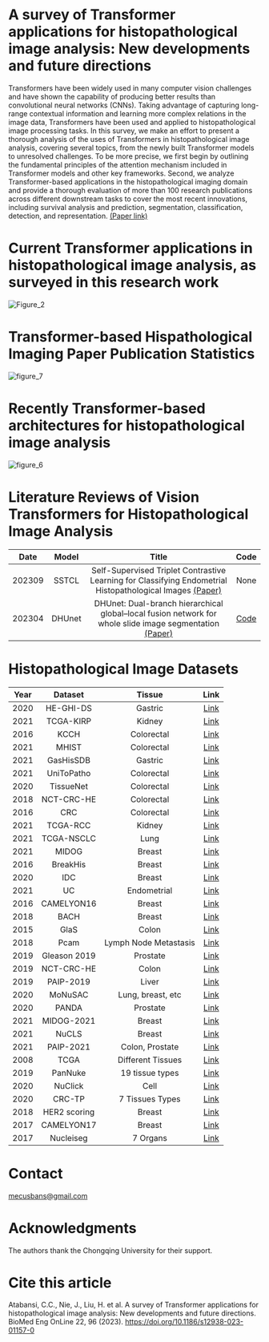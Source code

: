 # A survey of Transformer applications for histopathological image analysis: New developments and future directions

Transformers have been widely used in many computer vision challenges and have shown the capability of producing better results than convolutional neural networks (CNNs). Taking advantage of capturing long-range contextual information and learning more complex relations in the image data, Transformers have been used and applied to histopathological image processing tasks. In this survey, we make an effort to present a thorough analysis of the uses of Transformers in histopathological image analysis, covering several topics, from the newly built Transformer models to unresolved challenges. To be more precise, we first begin by outlining the fundamental principles of the attention mechanism included in Transformer models and other key frameworks. Second, we analyze Transformer-based applications in the histopathological imaging domain and provide a thorough evaluation of more than 100 research publications across different downstream tasks to cover the most recent innovations, including survival analysis and prediction, segmentation, classification, detection, and representation. [(Paper link)](https://doi.org/10.1186/s12938-023-01157-0)

# Current Transformer applications in histopathological image analysis, as surveyed in this research work

![Figure_2](https://github.com/S-domain/Survey-Paper/assets/104261511/89b626c9-cd2f-450f-b34b-03f862e03736)

# Transformer-based Hispathological Imaging Paper Publication Statistics
![figure_7](https://github.com/S-domain/Survey-Paper/assets/104261511/e9dfee3a-cc68-4cb8-aa4e-1b9ce79f0728)

# Recently Transformer-based architectures for histopathological image analysis
![figure_6](https://github.com/S-domain/Survey-Paper/assets/104261511/c8d9d41a-6d62-4b7f-a355-a670a68bbfce)

# Literature Reviews of Vision Transformers for Histopathological Image Analysis 

| Date    | Model     |Title                                                                                                                                                      | Code |
| :---:   | :---:     | :---:                                                                                                                                                     | :---:|
| 202309  | SSTCL    | Self-Supervised Triplet Contrastive Learning for Classifying Endometrial Histopathological Images [(Paper)](https://ieeexplore.ieee.org/document/10247346) | None |
| 202304 | DHUnet    | DHUnet: Dual-branch hierarchical global–local fusion network for whole slide image segmentation [(Paper)](https://doi.org/10.1016/j.bspc.2023.104976)      | [Code](https://github.com/pengsl-lab/DHUnet)|


# Histopathological Image Datasets

| Year    | Dataset     | Tissue                                                                                                                                                   | Link|
| :---:   | :---:     | :---:                                                                                                                                                     | :---:|
| 2020  | HE-GHI-DS   | Gastric | [Link](https://data.mendeley.com/datasets/thgf23xgy7/2) |  
| 2021  | TCGA-KIRP  | Kidney| [Link](https://dataset.chenli.group/) |
| 2016 | KCCH  | Colorectal | [Link](https://zenodo.org/record/53169#.Y7Gf4hpfiUk) |
| 2021  | MHIST | Colorectal | [Link](https://bmirds.github.io/MHIST/) |
| 2021  | GasHisSDB | Gastric | [Link](https://gitee.com/neuhwm/GasHisSDB) |
| 2021  | UniToPatho | Colorectal | [Link](https://ieee-dataport.org/open-access/unitopatho) |
| 2020  | TissueNet | Colorectal | [Link](https://www.drivendata.org/competitions/67/competition-cervical-biopsy/page/254/) |
| 2018  | NCT-CRC-HE| Colorectal | [Link](https://zenodo.org/record/1214456#.Y7JSaRpfiU) |
| 2016  | CRC| Colorectal | [Link](https://zenodo.org/record/53169#.Y-K8ABpfiUm) |
| 2021  | TCGA-RCC | Kidney | [Link](https://gdc.cancer.gov/) |
| 2021  | TCGA-NSCLC | Lung | [Link](https://gdc.cancer.gov/) |
| 2021  | MIDOG | Breast | [Link](https://zenodo.org/record/4643381#.Y7MWzhpfiUk) |
| 2016  | BreakHis | Breast | [Link](https://web.inf.ufpr.br/vri/databases/breast-cancer-histopathological-database-breakhis/) |
| 2020  | IDC | Breast | [Link](https://data.mendeley.com/datasets/w7jjcx7gj6/1) |
| 2021  | UC | Endometrial | [Link](https://figshare.com/articles/dataset/A_histopathological_image_dataset_for_endometrial_disease_diagnosis/7306361/2) |
| 2016  | CAMELYON16 | Breast | [Link](https://camelyon16.grand-challenge.org/Home/) |
| 2018  | BACH | Breast | [Link](https://iciar2018-challenge.grand-challenge.org/Home/) |
| 2015  | GlaS | Colon | [Link](https://warwick.ac.uk/fac/cross_fac/tia/data/glascontest) |
| 2018  | Pcam | Lymph Node Metastasis | [Link](https://github.com/basveeling/pcam) |
| 2019  | Gleason 2019 | Prostate | [Link](https://gleason2019.grand-challenge.org/Home/) |
| 2019  | NCT-CRC-HE | Colon | [Link](http://dx.doi.org/10.5281/zenodo.1214456) |
| 2019  | PAIP-2019 | Liver | [Link](https://paip2019.grand-challenge.org/Home/) |
| 2020  | MoNuSAC | Lung, breast, etc | [Link](https://monusac-2020.grand-challenge.org/Home/) |
| 2020  | PANDA | Prostate | [Link](https://www.kaggle.com/c/prostate-cancer-grade-assessment/overview) |
| 2021  | MIDOG-2021 | Breast | [Link](https://imig.science/midog/) |
| 2021  | NuCLS | Breast | [Link](https://nucls.grand-challenge.org/NuCLS) |
| 2021  | PAIP-2021 | Colon, Prostate | [Link](https://paip2021.grand-challenge.org/Home/) |
| 2008  | TCGA | Different Tissues | [Link](https://gdc.cancer.gov/) |
| 2019  | PanNuke | 19 tissue types | [Link](https://jgamper.github.io/PanNukeDataset/) |
| 2020  | NuClick | Cell | [Link](https://warwick.ac.uk/fac/cross_fac/tia/data/nuclick/) |
| 2020  | CRC-TP | 7 Tissues Types | [Link](https://warwick.ac.uk/fac/cross_fac/tia/data/crc-tp) |
| 2018  | HER2 scoring | Breast | [Link](https://warwick.ac.uk/fac/cross_fac/tia/data/her2contest/) |
| 2017  | CAMELYON17 | Breast | [Link](https://camelyon17.grand-challenge.org/Home/) |
| 2017  | Nucleiseg | 7 Organs | [Link](https://nucleisegmentationbenchmark.weebly.com/) |



#   Contact
mecusbans@gmail.com

#   Acknowledgments
The authors thank the Chongqing University for their support.


# Cite this article
Atabansi, C.C., Nie, J., Liu, H. et al. A survey of Transformer applications for histopathological image analysis: New developments and future directions. BioMed Eng OnLine 22, 96 (2023). https://doi.org/10.1186/s12938-023-01157-0
